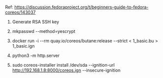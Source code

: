 Ref: https://discussion.fedoraproject.org/t/beginners-guide-to-fedora-coreos/143037
1. Generate RSA SSH key
2. mkpasswd --method=yescrypt
3. docker run -i --rm quay.io/coreos/butane:release --strict < 1_basic.bu > 1_basic.ign
4. python3 -m http.server

5. sudo coreos-installer install /dev/sda --ignition-url http://192.168.1.8:8000/coreos.ign --insecure-ignition
